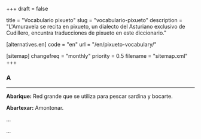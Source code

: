+++
draft = false

title = "Vocabulario pixueto"
slug = "vocabulario-pixueto"
description = "L'Amuravela se recita en pixueto, un dialecto del Asturiano exclusivo de Cudillero, encuntra traducciones de pixueto en este diccionario."

[alternatives.en]
    code = "en"
    url = "/en/pixueto-vocabulary/"

[sitemap]
  changefreq = "monthly"
  priority = 0.5
  filename = "sitemap.xml"
+++

### A

---

**Abarique:** Red grande que se utiliza para pescar sardina y bocarte.

**Abartexar:** Amontonar.

...

...